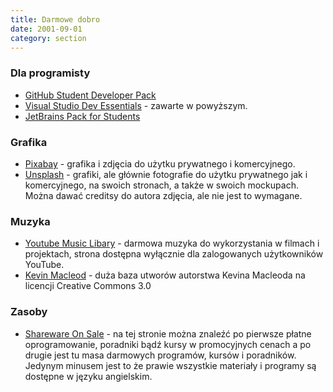 ```yaml
---
title: Darmowe dobro
date: 2001-09-01
category: section
---
```


### Dla programisty

*   [GitHub Student Developer Pack](https://education.github.com/)
*   [Visual Studio Dev Essentials](https://www.visualstudio.com/pl/dev-essentials/) - zawarte w powyższym.
*   [JetBrains Pack for Students](https://www.jetbrains.com/student/)

### Grafika

*   [Pixabay](https://pixabay.com/pl/) - grafika i zdjęcia do użytku prywatnego i komercyjnego.
*   [Unsplash](https://unsplash.com) - grafiki, ale głównie fotografie do użytku prywatnego jak i komercyjnego, na swoich stronach, a także w swoich mockupach. Można dawać creditsy do autora zdjęcia, ale nie jest to wymagane.

### Muzyka

*   [Youtube Music Libary](https://www.youtube.com/audiolibrary/music) - darmowa muzyka do wykorzystania w filmach i projektach, strona dostępna wyłącznie dla zalogowanych użytkowników YouTube.
*   [Kevin Macleod](http://incompetech.com/music/royalty-free/full_list.php) - duża baza utworów autorstwa Kevina Macleoda na licencji Creative Commons 3.0

### Zasoby

*   [Shareware On Sale](https://sharewareonsale.com/) - na tej stronie można znaleźć po pierwsze płatne oprogramowanie, poradniki bądź kursy w promocyjnych cenach a po drugie jest tu masa darmowych programów, kursów i poradników. Jedynym minusem jest to że prawie wszystkie materiały i programy są dostępne w języku angielskim.
